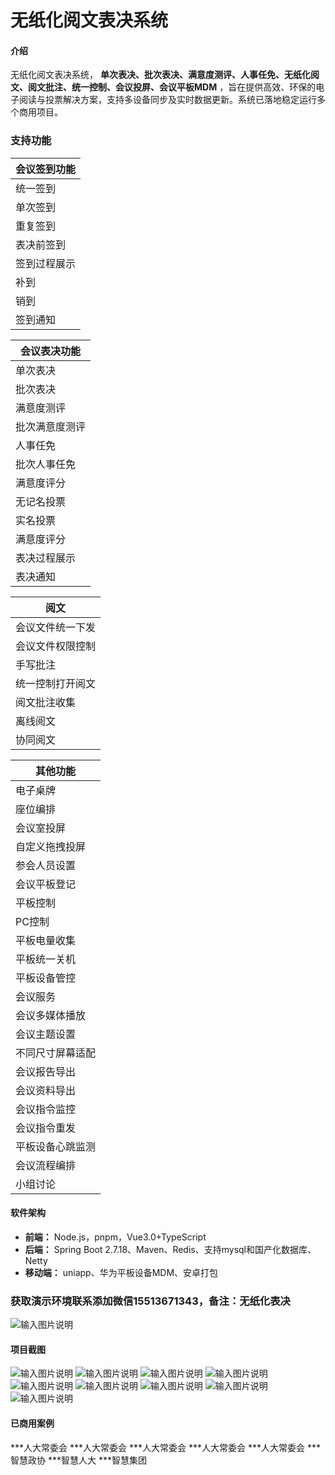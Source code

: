 # 无纸化阅文表决系统

#### 介绍
无纸化阅文表决系统， **单次表决、批次表决、满意度测评、人事任免、无纸化阅文、阅文批注、统一控制、会议投屏、会议平板MDM** ，旨在提供高效、环保的电子阅读与投票解决方案，支持多设备同步及实时数据更新。系统已落地稳定运行多个商用项目。

### 支持功能

| 会议签到功能   |   
|--------|
| 统一签到   |
| 单次签到   |
| 重复签到   |
| 表决前签到  |
| 签到过程展示 |
| 补到     |
| 销到     |
| 签到通知   |

| 会议表决功能   |
|--------|
| 单次表决   |
| 批次表决   |
| 满意度测评   |
| 批次满意度测评  |
| 人事任免 |
| 批次人事任免     |
| 满意度评分     |
| 无记名投票     |
| 实名投票     |
| 满意度评分     |
| 表决过程展示   |
| 表决通知   |


| 阅文   |
|--------|
| 会议文件统一下发   |
| 会议文件权限控制   |
| 手写批注   |
| 统一控制打开阅文  |
| 阅文批注收集 |
| 离线阅文     |
| 协同阅文  |

| 其他功能   |
|--------|
| 电子桌牌   |
| 座位编排   |
| 会议室投屏   |
| 自定义拖拽投屏   |
| 参会人员设置  |
| 会议平板登记 |
| 平板控制     |
| PC控制     |
| 平板电量收集     |
| 平板统一关机     |
| 平板设备管控     |
| 会议服务     |
| 会议多媒体播放     |
| 会议主题设置     |
| 不同尺寸屏幕适配    |
| 会议报告导出    |
| 会议资料导出    |
| 会议指令监控   |
| 会议指令重发   |
| 平板设备心跳监测  |
| 会议流程编排  |
| 小组讨论  |

 




#### 软件架构

-  **前端：** Node.js，pnpm，Vue3.0+TypeScript
-  **后端：** Spring Boot 2.7.18、Maven、Redis、支持mysql和国产化数据库、Netty
-  **移动端：** uniapp、华为平板设备MDM、安卓打包

### 获取演示环境联系添加微信15513671343，备注：无纸化表决
![输入图片说明]([image.png](https://gitee.com/slightly-tipsy-oranges/reading-and-voting/raw/master/image.png))

#### 项目截图
![输入图片说明](jietuimage.png)
![输入图片说明](jietu1image.png)
![输入图片说明](jietu2image.png)
![输入图片说明](jietu3image.png)
![输入图片说明](jietu4image.png)
![输入图片说明](jietu5image.png)
![输入图片说明](jietu6image.png)
![输入图片说明](jietu7image.png)
![输入图片说明](jietu8image.png)

#### 已商用案例

***人大常委会
***人大常委会
***人大常委会
***人大常委会
***人大常委会
***智慧政协
***智慧人大
***智慧集团
